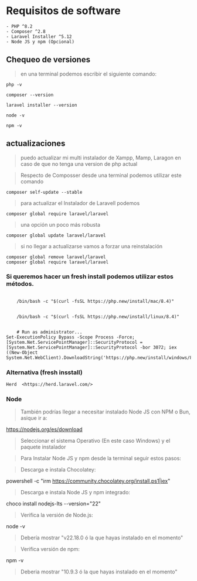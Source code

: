 # Requisitos de software

    - PHP ^8.2  
    - Composer ^2.8  
    - Laravel Installer ^5.12 
    - Node JS y npm (Opcional) 

## Chequeo de versiones
> en una terminal podemos escribir el siguiente comando:

    php -v  

    composer --version

    laravel installer --version

    node -v

    npm -v


## actualizaciones
> puedo actualizar mi multi instalador de Xampp, Mamp, Laragon en caso de que no
> tenga una version de php actual
 
> Respecto de Composser desde una terminal podemos utilizar este comando

    composer self-update --stable 

> para actualizar el Instalador de Laravell podemos

    composer global require laravel/laravel

> una opción un poco más robusta

    composer global update laravel/laravel  

> si no llegar a actualizarse vamos a forzar una reinstalación

    composer global remove laravel/laravel  
    composer global require laravel/laravel  


### Si queremos hacer un fresh install podemos utilizar estos métodos.

```macOS:

    /bin/bash -c "$(curl -fsSL https://php.new/install/mac/8.4)"
```     

```gnu/linux:

    /bin/bash -c "$(curl -fsSL https://php.new/install/linux/8.4)"
```     

```Windows PowerShell: 
    
    # Run as administrator...
Set-ExecutionPolicy Bypass -Scope Process -Force; [System.Net.ServicePointManager]::SecurityProtocol = [System.Net.ServicePointManager]::SecurityProtocol -bor 3072; iex ((New-Object System.Net.WebClient).DownloadString('https://php.new/install/windows/8.4'))
```    

### Alternativa  (fresh insstall)
    Herd  <https://herd.laravel.com/>

### Node
> También podrías llegar a necesitar instalado Node JS con NPM o Bun, asique ir a:

  https://nodejs.org/es/download
    
  > Seleccionar el sistema Operativo (En este caso Windows) y el paquete instalador

> Para Instalar Node JS y npm desde la terminal seguir estos pasos:
  
> Descarga e instala Chocolatey:
  
  powershell -c "irm https://community.chocolatey.org/install.ps1|iex"
  
> Descarga e instala Node JS y npm integrado:
    
  choco install nodejs-lts --version="22"

> Verifica la versión de Node.js:
    
  node -v 

  > Debería mostrar "v22.18.0 ó la que hayas instalado en el momento"

> Verifica versión de npm:
    
  npm -v

  > Deberia mostrar "10.9.3 ó la que hayas instalado en el momento"


